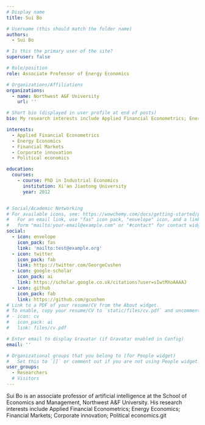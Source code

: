 ```yaml
---
# Display name
title: Sui Bo

# Username (this should match the folder name)
authors:
  - Sui Bo

# Is this the primary user of the site?
superuser: false

# Role/position
role: Associate Professor of Energy Economics

# Organizations/Affiliations
organizations:
  - name: Northwest A&F University
    url: ''

# Short bio (displayed in user profile at end of posts)
bio: My research interests include Applied Financial Econometrics; Energy Economics; Financial Markets; Corporate innovation; Political economics.

interests:
  - Applied Financial Econometrics
  - Energy Economics
  - Financial Markets
  - Corporate innovation
  - Political economics

education:
  courses:
    - course: PhD in Industrial Economics
      institution: Xi'an Jiaotong University
      year: 2012


# Social/Academic Networking
# For available icons, see: https://wowchemy.com/docs/getting-started/page-builder/#icons
#   For an email link, use "fas" icon pack, "envelope" icon, and a link in the
#   form "mailto:your-email@example.com" or "#contact" for contact widget.
social:
  - icon: envelope
    icon_pack: fas
    link: 'mailto:test@example.org'
  - icon: twitter
    icon_pack: fab
    link: https://twitter.com/GeorgeCushen
  - icon: google-scholar
    icon_pack: ai
    link: https://scholar.google.co.uk/citations?user=sIwtMXoAAAAJ
  - icon: github
    icon_pack: fab
    link: https://github.com/gcushen
# Link to a PDF of your resume/CV from the About widget.
# To enable, copy your resume/CV to `static/files/cv.pdf` and uncomment the lines below.
# - icon: cv
#   icon_pack: ai
#   link: files/cv.pdf

# Enter email to display Gravatar (if Gravatar enabled in Config)
email: ''

# Organizational groups that you belong to (for People widget)
#   Set this to `[]` or comment out if you are not using People widget.
user_groups:
  - Researchers
  # Visitors
---
```


Sui Bo is an associate professor of artificial intelligence at the School of Economics and Management, Northwest A&F University. His research interests include Applied Financial Econometrics; Energy Economics; Financial Markets; Corporate innovation; Political economics.git